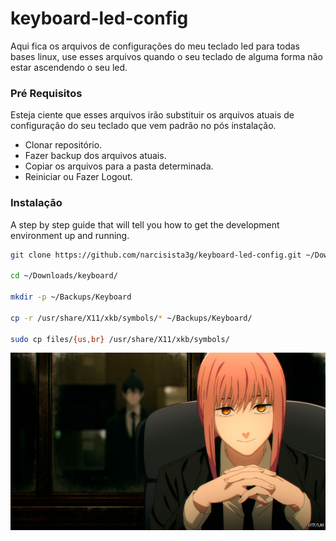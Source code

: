 # keyboard-led-config

Aqui fica os arquivos de configurações do meu teclado led para todas bases linux, use esses arquivos quando o seu teclado de alguma forma não estar ascendendo o seu led.

### Pré Requisitos

Esteja ciente que esses arquivos irão substituir os arquivos atuais de configuração do seu teclado que vem padrão no pós instalação.

* Clonar repositório.
* Fazer backup dos arquivos atuais.
* Copiar os arquivos para a pasta determinada.
* Reiniciar ou Fazer Logout.

### Instalação

A step by step guide that will tell you how to get the development environment up and running.

```sh
git clone https://github.com/narcisista3g/keyboard-led-config.git ~/Downloads/keyboard

cd ~/Downloads/keyboard/

mkdir -p ~/Backups/Keyboard

cp -r /usr/share/X11/xkb/symbols/* ~/Backups/Keyboard/

sudo cp files/{us,br} /usr/share/X11/xkb/symbols/
```

![Makima](./images/background.jpg)
